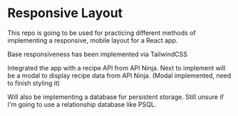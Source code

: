 # Responsive Layout

This repo is going to be used for practicing different methods of implementing a responsive, mobile layout for a React app.

Base responsiveness has been implemented via TailwindCSS

Integrated the app with a recipe API from API Ninja. Next to implement will be a modal to display recipe data from API Ninja. (Modal implemented, need to finish styling it)

Will also be implementing a database for persistent storage. Still unsure if I'm going to use a relationship database like PSQL.